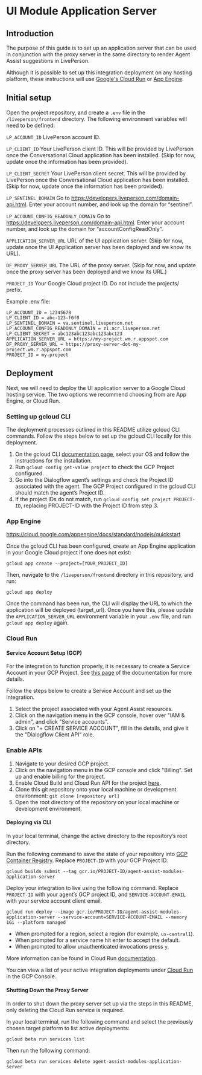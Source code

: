 # UI Module Application Server

## Introduction

The purpose of this guide is to set up an application server that can be used in conjunction with the proxy server in the same directory to render Agent Assist suggestions in LivePerson.

Although it is possible to set up this integration deployment on any hosting platform, these instructions will use [Google's Cloud Run](https://cloud.google.com/run/) or [App Engine](https://cloud.google.com/appengine).

## Initial setup
Open the project repository, and create a `.env` file in the `/liveperson/frontend` directory. The following environment variables will need to be defined:

`LP_ACCOUNT_ID`
LivePerson account ID.

`LP_CLIENT_ID`
Your LivePerson client ID. This will be provided by LivePerson once the Conversational Cloud application has been installed.
(Skip for now, update once the information has been provided).

`LP_CLIENT_SECRET`
Your LivePerson client secret. This will be provided by LivePerson once the Conversational Cloud application has been installed.
(Skip for now, update once the information has been provided).

`LP_SENTINEL_DOMAIN`
Go to https://developers.liveperson.com/domain-api.html. Enter your account number, and look up the domain for “sentinel”.

`LP_ACCOUNT_CONFIG_READONLY_DOMAIN`
Go to https://developers.liveperson.com/domain-api.html. Enter your account number, and look up the domain for “accountConfigReadOnly”.

`APPLICATION_SERVER_URL`
URL of the UI application server.
(Skip for now, update once the UI Application server has been deployed and we know its URL).

`DF_PROXY_SERVER_URL`
The URL of the proxy server.
(Skip for now, and update once the proxy server has been deployed and we know its URL.)

`PROJECT_ID`
Your Google Cloud project ID. Do not include the projects/ prefix.

Example .env file:

```
LP_ACCOUNT_ID = 12345678
LP_CLIENT_ID = abc-123-f0f0
LP_SENTINEL_DOMAIN = va.sentinel.liveperson.net
LP_ACCOUNT_CONFIG_READONLY_DOMAIN = z1.acr.liveperson.net
LP_CLIENT_SECRET = abc123abc123abc123abc123
APPLICATION_SERVER_URL = https://my-project.wm.r.appspot.com
DF_PROXY_SERVER_URL = https://proxy-server-dot-my-project.wm.r.appspot.com
PROJECT_ID = my-project
```

## Deployment
Next, we will need to deploy the UI application server to a Google Cloud hosting service. The two options we recommend choosing from are App Engine, or Cloud Run. 

### Setting up gcloud CLI

The deployment processes outlined in this README utilize gcloud CLI commands. Follow the steps below to set up the gcloud CLI locally for this deployment.

1. On the gcloud CLI [documentation page](https://cloud.google.com/sdk/docs/quickstarts), select your OS and follow the instructions for the installation.
2. Run ``gcloud config get-value project`` to check the GCP Project configured.
3. Go into the Dialogflow agent’s settings and check the Project ID associated with the agent. The GCP Project configured in the gcloud CLI should match the agent’s Project ID.
4. If the project IDs do not match, run ``gcloud config set project PROJECT-ID``, replacing PROJECT-ID with the Project ID from step 3.

### App Engine
https://cloud.google.com/appengine/docs/standard/nodejs/quickstart


Once the gcloud CLI has been configured, create an App Engine application in your Google Cloud project if one does not exist:

```
gcloud app create --project=[YOUR_PROJECT_ID]
```

Then, navigate to the `/liveperson/frontend` directory in this repository, and run:

```
gcloud app deploy
```

Once the command has been run, the CLI will display the URL to which the application will be deployed (target_url). Once you have this, please update the `APPLICATION_SERVER_URL` environment variable in your `.env` file, and run `gcloud app deploy` again. 

### Cloud Run

#### Service Account Setup (GCP)

For the integration to function properly, it is necessary to create a Service Account in your GCP Project. See [this page](https://cloud.google.com/dialogflow/docs/quick/setup#sa-create) of the documentation for more details.

Follow the steps below to create a Service Account and set up the integration.

1. Select the project associated with your Agent Assist resources.
2. Click on the navigation menu in the GCP console, hover over "IAM & admin", and click "Service accounts".
3. Click on "+ CREATE SERVICE ACCOUNT", fill in the details, and give it the "Dialogflow Client API" role.

### Enable APIs

1. Navigate to your desired GCP project.
2. Click on the navigation menu in the GCP console and click "Billing". Set up and enable billing for the project.
3. Enable Cloud Build and Cloud Run API for the project
[here](https://console.cloud.google.com/flows/enableapi?apiid=cloudbuild.googleapis.com,run.googleapis.com).
4. Clone this git repository onto your local machine or development environment:
`git clone [repository url]`
5. Open the root directory of the repository on your local machine or development environment.

#### Deploying via CLI

In your local terminal, change the active directory to the repository’s root directory.

Run the following command to save the state of your repository into [GCP Container Registry](https://console.cloud.google.com/gcr/). Replace `PROJECT-ID` with your GCP Project ID.

```shell
gcloud builds submit --tag gcr.io/PROJECT-ID/agent-assist-modules-application-server
```

Deploy your integration to live using the following command. Replace `PROJECT-ID` with your agent’s GCP project ID, and `SERVICE-ACCOUNT-EMAIL` with your service account client email.

```shell
gcloud run deploy --image gcr.io/PROJECT-ID/agent-assist-modules-application-server --service-account=SERVICE-ACCOUNT-EMAIL --memory 1Gi --platform managed
```

 - When prompted for a region, select a region (for example, ``us-central1``).
 - When prompted for a service name hit enter to accept the default.
 - When prompted to allow unauthenticated invocations press ``y``.

More information can be found in Cloud Run
[documentation](https://cloud.google.com/run/docs/deploying).

You can view a list of your active integration deployments under [Cloud Run](https://console.cloud.google.com/run) in the GCP Console.

#### Shutting Down the Proxy Server

In order to shut down the proxy server set up via the steps in this README, only deleting the Cloud Run service is required.

In your local terminal, run the following command and select the previously chosen target platform to list active deployments:

```shell
gcloud beta run services list
```

Then run the following command:

```shell
gcloud beta run services delete agent-assist-modules-application-server
```
